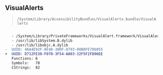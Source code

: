## VisualAlerts

> `/System/Library/AccessibilityBundles/VisualAlerts.bundle/VisualAlerts`

```diff

   - /System/Library/PrivateFrameworks/VisualAlert.framework/VisualAlert
   - /usr/lib/libSystem.B.dylib
   - /usr/lib/libobjc.A.dylib
-  UUID: 46A4E92F-0E48-30DF-8793-08B8FE796055
+  UUID: D712FE30-F070-3F54-A803-32F5F2F896EE
   Functions: 6
   Symbols:   78
   CStrings:  82

```
